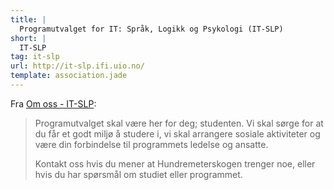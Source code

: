 ```yaml
---
title: |
  Programutvalget for IT: Språk, Logikk og Psykologi (IT-SLP)
short: |
  IT-SLP
tag: it-slp
url: http://it-slp.ifi.uio.no/
template: association.jade
---
```


Fra [Om oss - IT-SLP](http://it-slp.ifi.uio.no/om_oss.html):

> Programutvalget skal være her for deg; studenten. 
> Vi skal sørge for at du får et godt miljø å studere i, vi skal arrangere sosiale aktiviteter og være din forbindelse til programmets ledelse og ansatte. 
>
> Kontakt oss hvis du mener at Hundremeterskogen trenger noe, eller hvis du har spørsmål om studiet eller programmet. 